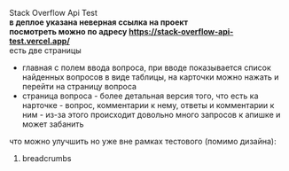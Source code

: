 Stack Overflow Api Test\
**в деплое указана неверная ссылка на проект** \
**посмотреть можно по адресу https://stack-overflow-api-test.vercel.app/** \
есть две страницы 
- главная с полем ввода вопроса, при вводе показывается список найденных вопросов в виде таблицы, на карточки можно нажать и перейти на страницу вопроса
- страница вопроса - более детальная версия того, что есть ка нарточке - вопрос, комментарии к нему, ответы и комментарии к ним - из-за этого происходит довольно много запросов к апишке и может забанить

что можно улучшить но уже вне рамках тестового (помимо дизайна):
1) breadcrumbs
